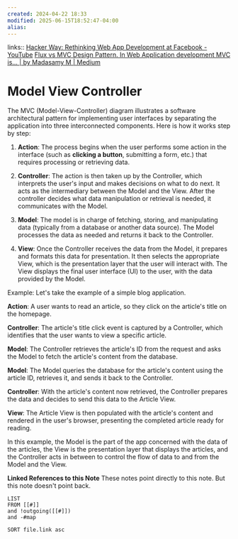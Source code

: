 ```yaml
---
created: 2024-04-22 18:33
modified: 2025-06-15T18:52:47-04:00
alias: 
---
```

links:: [Hacker Way: Rethinking Web App Development at Facebook - YouTube](https://www.youtube.com/watch?v=nYkdrAPrdcw&t=624s)
[Flux vs MVC Design Pattern. In Web Application development MVC is… | by Madasamy M | Medium](https://madasamy.medium.com/flux-vs-mvc-design-pattern-de134dfaa12b)
# Model View Controller

The MVC (Model-View-Controller) diagram illustrates a software architectural pattern for implementing user interfaces by separating the application into three interconnected components. Here is how it works step by step:

1. **Action**: The process begins when the user performs some action in the interface (such as **clicking a button**, submitting a form, etc.) that requires processing or retrieving data.

2. **Controller**: The action is then taken up by the Controller, which interprets the user's input and makes decisions on what to do next. It acts as the intermediary between the Model and the View. After the controller decides what data manipulation or retrieval is needed, it communicates with the Model.

3. **Model**: The model is in charge of fetching, storing, and manipulating data (typically from a database or another data source). The Model processes the data as needed and returns it back to the Controller.

4. **View**: Once the Controller receives the data from the Model, it prepares and formats this data for presentation. It then selects the appropriate View, which is the presentation layer that the user will interact with. The View displays the final user interface (UI) to the user, with the data provided by the Model.

Example:
Let's take the example of a simple blog application.

**Action**: A user wants to read an article, so they click on the article's title on the homepage.

**Controller**: The article's title click event is captured by a Controller, which identifies that the user wants to view a specific article.

**Model**: The Controller retrieves the article's ID from the request and asks the Model to fetch the article's content from the database.

**Model**: The Model queries the database for the article's content using the article ID, retrieves it, and sends it back to the Controller.

**Controller**: With the article's content now retrieved, the Controller prepares the data and decides to send this data to the Article View.

**View**: The Article View is then populated with the article's content and rendered in the user's browser, presenting the completed article ready for reading.

In this example, the Model is the part of the app concerned with the data of the articles, the View is the presentation layer that displays the articles, and the Controller acts in between to control the flow of data to and from the Model and the View.


**Linked References to this Note**
These notes point directly to this note. But this note doesn't point back.
```dataview
LIST
FROM [[#]]
and !outgoing([[#]])
and -#map

SORT file.link asc
```
